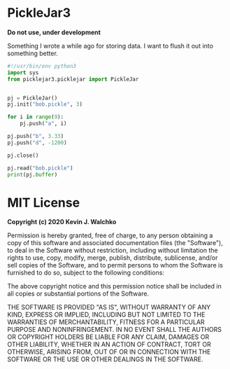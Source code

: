 # PickleJar3

**Do not use, under development**

Something I wrote a while ago for storing data. I want to flush it out into
something better.

```python
#!/usr/bin/env python3
import sys
from picklejar3.picklejar import PickleJar


pj = PickleJar()
pj.init("bob.pickle", 3)

for i in range(9):
    pj.push("a", i)

pj.push("b", 3.33)
pj.push("d", -1200)

pj.close()

pj.read("bob.pickle")
print(pj.buffer)
```

# MIT License

**Copyright (c) 2020 Kevin J. Walchko**

Permission is hereby granted, free of charge, to any person obtaining a copy
of this software and associated documentation files (the "Software"), to deal
in the Software without restriction, including without limitation the rights
to use, copy, modify, merge, publish, distribute, sublicense, and/or sell
copies of the Software, and to permit persons to whom the Software is
furnished to do so, subject to the following conditions:

The above copyright notice and this permission notice shall be included in all
copies or substantial portions of the Software.

THE SOFTWARE IS PROVIDED "AS IS", WITHOUT WARRANTY OF ANY KIND, EXPRESS OR
IMPLIED, INCLUDING BUT NOT LIMITED TO THE WARRANTIES OF MERCHANTABILITY,
FITNESS FOR A PARTICULAR PURPOSE AND NONINFRINGEMENT. IN NO EVENT SHALL THE
AUTHORS OR COPYRIGHT HOLDERS BE LIABLE FOR ANY CLAIM, DAMAGES OR OTHER
LIABILITY, WHETHER IN AN ACTION OF CONTRACT, TORT OR OTHERWISE, ARISING FROM,
OUT OF OR IN CONNECTION WITH THE SOFTWARE OR THE USE OR OTHER DEALINGS IN THE
SOFTWARE.
